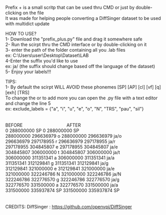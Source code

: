 Prefix + is a small scritp that can be used thru CMD or just by double-clicking on the file<br>
It was made for helping people converting a DiffSinger dataset to be used with multidict update<br>

HOW TO USE?<br>
  1- Download the "prefix_plus.py" file and drag it somewhere safe<br>
  2- Run the scirpt thru the CMD interface or by double-clicking on it<br>
  3- enter the path of the folder containing all you .lab files<br>
    ex: C:\Users\user\Desktop\Dataset\LAB<br>
  4-Enter the suffix you'd like to use<br>
    ex: ja/ (the suffix should change based off the language of the dataset)<br>
  5- Enjoy your labels!!!<br>

TIPS:<br>
  1- By default the scirpt WILL AVOID these phonemes [SP] [AP] [cl] [vf] [q] [exh] [TRS]<br>
     To change the or to add more you can open the .py file with a text editor and change the line 5<br>
    ex:     exclude_labels = {"a", "i", "u", "e", "o", "N", "TRS", "pau", "sil"}<br>
    <br>
    <br>BEFORE‎‎‎‏‏‎ ‎‏‏‎ ‎‏‏‎ ‎‏‏‎ ‎‏‏‎ ‎‏‏‎ ‎‏‏‎ ‎‏‏‎ ‎‏‏‎ ‎‏‏‎ ‎‏‏‎ ‎‏‏‎ ‎‏‏‎ ‎‏‏‎ ‎‏‏‎ ‎‏‏‎ ‎‏‏‎ ‎‏‏‎ ‎‏‏‎ ‎‏‏‎ ‎‏‏‎ ‎‏‏‎ ‎‏‏‎ ‎‏‏‎ ‎‏‏‎ ‎‏‏‎ ‎‏‏‎ ‎‏‏‎ ‎‏‏‎ ‎‏‏‎ ‎‏‏‎ ‎‏‏‎ ‎‏‏‎ ‎‏‏‎ ‎‏‏‎ ‎AFTER<br>
        0 288000000 SP                           0 288000000 SP<br>
        288000000 296636979 o                    288000000 296636979 ja/o<br>
        296636979 297178955 r                    296636979 297178955 ja/r<br>
        297178955 304845807 e                    297178955 304845807 ja/e<br>
        304845807 306000000 t                    304845807 306000000 ja/t<br>
        306000000 311351341 a                    306000000 311351341 ja/a<br>
        311351341 312129841 g                    311351341 312129841 ja/g<br>
        312129841 321000000 e                    312129841 321000000 ja/e<br>
        321000000 322246786 N                    321000000 322246786 ja/N<br>
        322246786 322776570 g                    322246786 322776570 ja/g<br>
        322776570 331500000 a                    322776570 331500000 ja/a<br>
        331500000 335937874 SP                   331500000 335937874 SP<br>
        <br>
        <br>
CREDITS:
DiffSinger : https://github.com/openvpi/DiffSinger<br>

